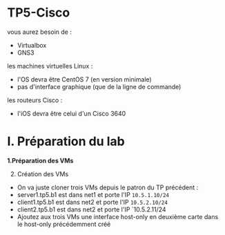 # TP5-Cisco

vous aurez besoin de :

+ Virtualbox
+ GNS3

les machines virtuelles Linux :

+ l'OS devra être CentOS 7 (en version minimale)
+ pas d'interface graphique (que de la ligne de commande)

les routeurs Cisco :

+ l'iOS devra être celui d'un Cisco 3640

# I. Préparation du lab #

**1.Préparation des VMs**

2. Création des VMs

+ On va juste cloner trois VMs depuis le patron du TP précédent :
+ server1.tp5.b1 est dans net1 et porte l'IP `10.5.1.10/24`
+ client1.tp5.b1 est dans net2 et porte l'IP `10.5.2.10/24`
+ client2.tp5.b1 est dans net2 et porte l'IP `10.5.2.11/24
+ Ajoutez aux trois VMs une interface host-only en deuxième carte dans le host-only précédemment créé
